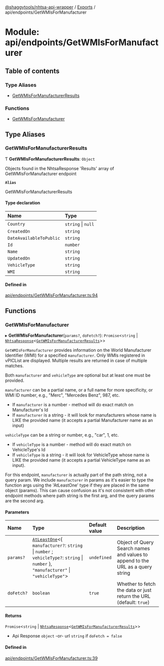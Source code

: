 [@shaggytools/nhtsa-api-wrapper](../README.md) / [Exports](../modules.md) / api/endpoints/GetWMIsForManufacturer

# Module: api/endpoints/GetWMIsForManufacturer

## Table of contents

### Type Aliases

- [GetWMIsForManufacturerResults](api_endpoints_GetWMIsForManufacturer.md#getwmisformanufacturerresults)

### Functions

- [GetWMIsForManufacturer](api_endpoints_GetWMIsForManufacturer.md#getwmisformanufacturer)

## Type Aliases

### GetWMIsForManufacturerResults

Ƭ **GetWMIsForManufacturerResults**: `Object`

Objects found in the NhtsaResponse 'Results' array of GetWMIsForManufacturer endpoint

**`Alias`**

GetWMIsForManufacturerResults

#### Type declaration

| Name | Type |
| :------ | :------ |
| `Country` | `string` \| ``null`` |
| `CreatedOn` | `string` |
| `DateAvailableToPublic` | `string` |
| `Id` | `number` |
| `Name` | `string` |
| `UpdatedOn` | `string` |
| `VehicleType` | `string` |
| `WMI` | `string` |

#### Defined in

[api/endpoints/GetWMIsForManufacturer.ts:94](https://github.com/ShaggyTech/nhtsa-api-wrapper/blob/e851323/packages/lib/src/api/endpoints/GetWMIsForManufacturer.ts#L94)

## Functions

### GetWMIsForManufacturer

▸ **GetWMIsForManufacturer**(`params?`, `doFetch?`): `Promise`<`string` \| [`NhtsaResponse`](api_types.md#nhtsaresponse)<[`GetWMIsForManufacturerResults`](api_endpoints_GetWMIsForManufacturer.md#getwmisformanufacturerresults)\>\>

`GetWMIsForManufacturer` provides information on the World Manufacturer Identifier (WMI) for a
specified `manufacturer`. Only WMIs registered in vPICList are displayed. Multiple results are
returned in case of multiple matches.

Both `manufacturer` and `vehicleType` are optional but at least one must be provided.

`manufacturer` can be a partial name, or a full name for more specificity, or WMI ID number,
 e.g., "Merc", "Mercedes Benz", 987, etc.
- If `manufacturer` is a number - method will do exact match on Manufacturer's Id
- If `manufacturer` is a string - it will look for manufacturers whose name is LIKE the provided
  name (it accepts a partial Manufacturer name as an input)

`vehicleType` can be a string or number, e.g., "car", 1, etc.
- If `vehicleType` is a number - method will do exact match on VehicleType's Id
- If `vehicleType` is a string - it will look for VehicleType whose name is LIKE the provided
  name (it accepts a partial VehicleType name as an input).

For this endpoint, `manufacturer` is actually part of the path string, not a query param. We
include `manufacturer` in params as it's easier to type the function args using the 'AtLeastOne'
type if they are placed in the same object (params). This can cause confusion as it's not
consistent with other endpoint methods where path string is the first arg, and the query params
are the second arg.

#### Parameters

| Name | Type | Default value | Description |
| :------ | :------ | :------ | :------ |
| `params?` | [`AtLeastOne`](utils_types.md#atleastone)<{ `manufacturer?`: `string` \| `number` ; `vehicleType?`: `string` \| `number`  }, ``"manufacturer"`` \| ``"vehicleType"``\> | `undefined` | Object of Query Search names and values to append to the URL as a query string |
| `doFetch?` | `boolean` | `true` | Whether to fetch the data or just return the URL (default: `true`) |

#### Returns

`Promise`<`string` \| [`NhtsaResponse`](api_types.md#nhtsaresponse)<[`GetWMIsForManufacturerResults`](api_endpoints_GetWMIsForManufacturer.md#getwmisformanufacturerresults)\>\>

- Api Response
`object` -or- url `string` if `doFetch = false`

#### Defined in

[api/endpoints/GetWMIsForManufacturer.ts:39](https://github.com/ShaggyTech/nhtsa-api-wrapper/blob/e851323/packages/lib/src/api/endpoints/GetWMIsForManufacturer.ts#L39)
